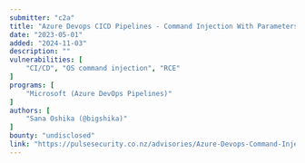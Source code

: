 ```yaml
---
submitter: "c2a"
title: "Azure Devops CICD Pipelines - Command Injection With Parameters, Variables And A Discussion On Runner Hijacking"
date: "2023-05-01"
added: "2024-11-03"
description: ""
vulnerabilities: [
    "CI/CD", "OS command injection", "RCE"
]
programs: [
    "Microsoft (Azure DevOps Pipelines)"
]
authors: [
    "Sana Oshika (@bigshika)"
]
bounty: "undisclosed"
link: "https://pulsesecurity.co.nz/advisories/Azure-Devops-Command-Injection"
---
```




